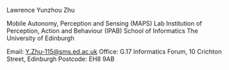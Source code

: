 Lawrence Yunzhou Zhu

Mobile Autonomy, Perception and Sensing (MAPS) Lab
Institution of Perception, Action and Behaviour (IPAB)
School of Informatics
The University of Edinburgh

Email: Y.Zhu-115@sms.ed.ac.uk
Office: G.17 Informatics Forum, 10 Crichton Street, Edinburgh
Postcode: EH8 9AB
